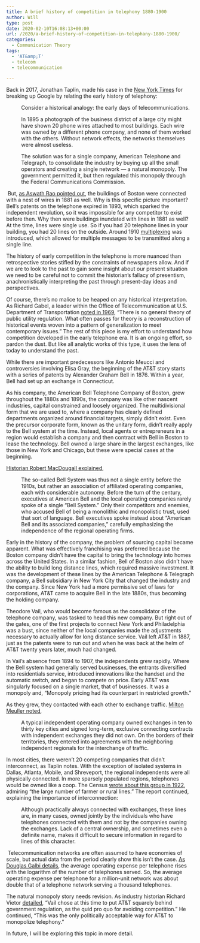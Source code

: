 ```yaml
---
title: A brief history of competition in telephony 1880-1900
author: Will
type: post
date: 2020-02-10T16:08:13+00:00
url: /2020/a-brief-history-of-competition-in-telephany-1880-1900/
categories:
  - Communication Theory
tags:
  - 'AT&amp;T'
  - telecom
  - telecommunication

---
```

Back in 2017, Jonathan Taplin, made his case in the [New York Times][1] for breaking up Google by relating the early history of telephony:

<p style="padding-left: 40px;">
  Consider a historical analogy: the early days of telecommunications.
</p>

<p style="padding-left: 40px;">
  In 1895 a photograph of the business district of a large city might have shown 20 phone wires attached to most buildings. Each wire was owned by a different phone company, and none of them worked with the others. Without network effects, the networks themselves were almost useless.
</p>

<p style="padding-left: 40px;">
  The solution was for a single company, American Telephone and Telegraph, to consolidate the industry by buying up all the small operators and creating a single network — a natural monopoly. The government permitted it, but then regulated this monopoly through the Federal Communications Commission.
</p>

 But, [as Aswath Rao pointed out][2], the buildings of Boston were connected with a nest of wires in 1881 as well. Why is this specific picture important? Bell’s patents on the telephone expired in 1893, which sparked the independent revolution, so it was impossible for any competitor to exist before then. Why then were buildings inundated with lines in 1881 as well? At the time, lines were single use. So if you had 20 telephone lines in your building, you had 20 lines on the outside. Around 1910 [multiplexing][3] was introduced, which allowed for multiple messages to be transmitted along a single line.

The history of early competition in the telephone is more nuanced than retrospective stories stifled by the constraints of newspapers allow. And if we are to look to the past to gain some insight about our present situation we need to be careful not to commit the historian&#8217;s fallacy of presentism, anachronistically interpreting the past through present-day ideas and perspectives.

Of course, there’s no malice to be heaped on any historical interpretation. As Richard Gabel, a leader within the Office of Telecommunication at U.S. Department of Transportation [noted in 1969][4], “There is no general theory of public utility regulation. What often passes for theory is a reconstruction of historical events woven into a pattern of generalization to meet contemporary issues.” The rest of this piece is my effort to understand how competition developed in the early telephone era. It is an ongoing effort, so pardon the dust. But like all analytic works of this type, it uses the lens of today to understand the past.

While there are important predecessors like Antonio Meucci and controversies involving Elisa Gray, the beginning of the AT&T story starts with a series of patents by Alexander Graham Bell in 1876. Within a year, Bell had set up an exchange in Connecticut.

As his company, the American Bell Telephone Company of Boston, grew throughout the 1880s and 1890s, the company was like other nascent industries, capital constrained and loosely organized. The multidivisional form that we are used to, where a company has clearly defined departments organized around financial targets, simply didn’t exist. Even the precursor corporate form, known as the unitary form, didn’t really apply to the Bell system at the time. Instead, local agents or entrepreneurs in a region would establish a company and then contract with Bell in Boston to lease the technology. Bell owned a large share in the largest exchanges, like those in New York and Chicago, but these were special cases at the beginning.

[Historian Robert MacDougall explained][5],

<p style="padding-left: 40px;">
  The so-called Bell System was thus not a single entity before the 1910s, but rather an association of affiliated operating companies, each with considerable autonomy. Before the turn of the century, executives at American Bell and the local operating companies rarely spoke of a single “Bell System.” Only their competitors and enemies, who accused Bell of being a monolithic and monopolistic trust, used that sort of language. Bell executives spoke instead about “American Bell and its associated companies,” carefully emphasizing the independence of the regional operating firms.
</p>

Early in the history of the company, the problem of sourcing capital became apparent. What was effectively franchising was preferred because the Boston company didn’t have the capital to bring the technology into homes across the United States. In a similar fashion, Bell of Boston also didn’t have the ability to build long distance lines, which required massive investment. It was the development of these lines by the American Telephone & Telegraph company, a Bell subsidiary in New York City that changed the industry and the company. Since New York had a more permissive set of laws for corporations, AT&T came to acquire Bell in the late 1880s, thus becoming the holding company.

Theodore Vail, who would become famous as the consolidator of the telephone company, was tasked to head this new company. But right out of the gates, one of the first projects to connect New York and Philadelphia was a bust, since neither of the local companies made the adjustments necessary to actually allow for long distance service. Vail left AT&T in 1887, just as the patents were to run out and when he was back at the helm of AT&T twenty years later, much had changed.

In Vail’s absence from 1894 to 1907, the independents grew rapidly. Where the Bell system had generally served businesses, the entrants diversified into residentials service, introduced innovations like the handset and the automatic switch, and began to compete on price. Early AT&T was singularly focused on a single market, that of businesses. It was a monopoly and, “Monopoly pricing had its counterpart in restricted growth.”

As they grew, they contacted with each other to exchange traffic. [Milton Meuller noted][6],

<p style="padding-left: 40px;">
  A typical independent operating company owned exchanges in ten to thirty key cities and signed long-term, exclusive connecting contracts with independent exchanges they did not own. On the borders of their territories, they entered into agreements with the neighboring independent regionals for the interchange of traffic.
</p>

In most cities, there weren’t 20 competing companies that didn’t interconnect, as Taplin notes. With the exception of isolated systems in Dallas, Atlanta, Mobile, and Shreveport, the regional independents were all physically connected. In more sparsely populated regions, telephones would be owned like a coop. The Census [wrote about this group in 1922][7], admiring “the large number of farmer or rural lines.” The report continued, explaining the importance of interconnection:

<p style="padding-left: 40px;">
  Although practically always connected with exchanges, these lines are, in many cases, owned jointly by the individuals who have telephones connected with them and not by the companies owning the exchanges. Lack of a central ownership, and sometimes even a definite name, makes it difficult to secure information in regard to lines of this character.
</p>

 Telecommunication networks are often assumed to have economies of scale, but actual data from the period clearly show this isn’t the case. [As Douglas Galbi details][8], the average operating expense per telephone rises with the logarithm of the number of telephones served. So, the average operating expense per telephone for a million-unit network was about double that of a telephone network serving a thousand telephones.

The natural monopoly story needs revision. As industry historian Richard Vietor [detailed][9], “Vail chose at this time to put AT&T squarely behind government regulation, as the quid pro quo for avoiding competition.” He continued, “This was the only politically acceptable way for AT&T to monopolize telephony.”

In future, I will be exploring this topic in more detail.

 [1]: https://www.nytimes.com/2017/04/22/opinion/sunday/is-it-time-to-break-up-google.html
 [2]: http://io9.gizmodo.com/photos-from-the-days-when-thousands-of-cables-crowded-t-1629961917
 [3]: https://en.wikipedia.org/wiki/Multiplexing
 [4]: http://scholarship.law.duke.edu/cgi/viewcontent.cgi?article=3246&context=lcp
 [5]: http://www.thebhc.org/sites/default/files/macdougall_0.pdf
 [6]: https://books.google.com/books?id=GrEZQHQ5-ncC&pg=PA105&lpg=PA105&dq=A+typical+independent+operating+company+owned+exchanges+in+ten+to+thirty+key+cities+and+signed+long-term,+exclusive+connecting+contracts+with+independent+exchanges+they+did+not+own.+On+the+borders+of+their+territories,+they+entered+into+agreements+with+the+neighboring+independent+regionals+for+the+interchange+of+traffic.&source=bl&ots=-dBJAK2-_V&sig=ACfU3U1T9IhLfGz6YlfZiadfbIUnQ0ceJQ&hl=en&sa=X&ved=2ahUKEwjHpp7S2r_nAhVAlnIEHSvoD2EQ6AEwAHoECAcQAQ#v=onepage&q&f=false
 [7]: https://www2.census.gov/prod2/decennial/documents/13473055ch1.pdf
 [8]: https://www.purplemotes.net/2010/04/25/economies-and-dis-economies-in-communications-networks/
 [9]: https://books.google.com/books?id=5ZzmAgAAQBAJ&pg=PA50&lpg=PA50&dq=Vail+chose+at+this+time+to+put+AT%26T+squarely+behind+government+regulation,+as+the+quid+pro+quo+for+avoiding+competition.&source=bl&ots=bZe36wbFcw&sig=ACfU3U2-hEOR0v8HbIEli9u3FYKJOanecA&hl=en&sa=X&ved=2ahUKEwjsz_K_q8fnAhX1GjQIHXOzDMsQ6AEwAHoECAkQAQ#v=onepage&q=Vail%20chose%20at%20this%20time%20to%20put%20AT%26T%20squarely%20behind%20government%20regulation%2C%20as%20the%20quid%20pro%20quo%20for%20avoiding%20competition.&f=false